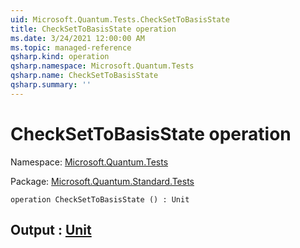 ```yaml
---
uid: Microsoft.Quantum.Tests.CheckSetToBasisState
title: CheckSetToBasisState operation
ms.date: 3/24/2021 12:00:00 AM
ms.topic: managed-reference
qsharp.kind: operation
qsharp.namespace: Microsoft.Quantum.Tests
qsharp.name: CheckSetToBasisState
qsharp.summary: ''
---
```


# CheckSetToBasisState operation

Namespace: [Microsoft.Quantum.Tests](xref:Microsoft.Quantum.Tests)

Package: [Microsoft.Quantum.Standard.Tests](https://nuget.org/packages/Microsoft.Quantum.Standard.Tests)




```qsharp
operation CheckSetToBasisState () : Unit
```


## Output : [Unit](xref:microsoft.quantum.lang-ref.unit)

